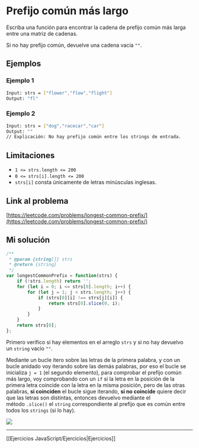 # Prefijo común más largo

Escriba una función para encontrar la cadena de prefijo común más larga entre una matriz de cadenas.

Si no hay prefijo común, devuelve una cadena vacía `""`.

## Ejemplos

### Ejemplo 1

```bash
Input: strs = ["flower","flow","flight"]
Output: "fl"
```

### Ejemplo 2

```bash
Input: strs = ["dog","racecar","car"]
Output: ""
// Explicación: No hay prefijo común entre los strings de entrada.
```

## Limitaciones

-   `1 <= strs.length <= 200`
-   `0 <= strs[i].length <= 200`
-   `strs[i]` consta únicamente de letras minúsculas inglesas.

## Link al problema

[https://leetcode.com/problems/longest-common-prefix/](https://leetcode.com/problems/longest-common-prefix/)

## Mi solución

```js
/**
 * @param {string[]} strs
 * @return {string}
 */
var longestCommonPrefix = function(strs) {
    if (!strs.length) return '';
    for (let i = 0; i <= strs[0].length; i++) {
        for (let j = 1; j < strs.length; j++) {
            if (strs[0][i] !== strs[j][i]) {
                return strs[0].slice(0, i);
            }
        }
    }
    return strs[0];
};
```

Primero verifico si hay elementos en el arreglo `strs` y si no hay devuelvo un `string` vacío `""`.

Mediante un bucle itero sobre las letras de la primera palabra, y con un bucle anidado voy iterando sobre las demás palabras, por eso el bucle se inicializa `j = 1` (el segundo elemento), para comprobar el prefijo común más largo, voy comprobando con un `if` si la letra en la posición de la primera letra coincide con la letra en la misma posición, pero de las otras palabras, **si coinciden** el bucle sigue iterando, **si no coincide** quiere decir que las letras son distintas, entonces devuelvo mediante el método `.slice()` el `string` correspondiente al prefijo que es común entre todos los `strings` (si lo hay).

![](https://cdn.hashnode.com/res/hashnode/image/upload/v1673824135545/18893023-776a-4efd-949e-0484aa128c13.png?auto=compress,format&format=webp)

__________

[[Ejercicios JavaScript/Ejercicios|Ejercicios]]